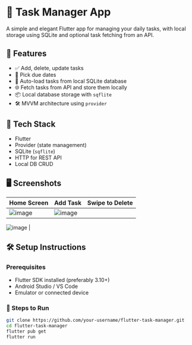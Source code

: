 # 📝 Task Manager App

A simple and elegant Flutter app for managing your daily tasks, with local storage using SQLite and optional task fetching from an API.

## 📱 Features

- ✅ Add, delete, update tasks
- 📅 Pick due dates
- 🧠 Auto-load tasks from local SQLite database
- 🌐 Fetch tasks from API and store them locally
- 📦 Local database storage with `sqflite`
- 🛠 MVVM architecture using `provider`

## 🔧 Tech Stack

- Flutter
- Provider (state management)
- SQLite (`sqflite`)
- HTTP for REST API
- Local DB CRUD

## 🖥️ Screenshots

| Home Screen | Add Task | Swipe to Delete |
|-------------|----------|-----------------|
| ![image](https://github.com/user-attachments/assets/115b49d4-4c14-497b-924a-e31bb8146221) | ![image](https://github.com/user-attachments/assets/dda0e941-1312-4792-9697-c891c5fc8250) | 
 ![image](https://github.com/user-attachments/assets/fcfefe14-1ed2-47bd-9a6c-4e97b31e4cd1)
 |

## 🛠️ Setup Instructions

### Prerequisites

- Flutter SDK installed (preferably 3.10+)
- Android Studio / VS Code
- Emulator or connected device

### 🔄 Steps to Run

```bash
git clone https://github.com/your-username/flutter-task-manager.git
cd flutter-task-manager
flutter pub get
flutter run
